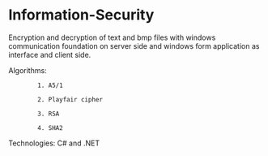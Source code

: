 # Information-Security

Encryption and decryption of text and bmp files with windows communication foundation on server side and windows form application as interface and client side.

Algorithms:

            1. A5/1
            
            2. Playfair cipher
            
            3. RSA
            
            4. SHA2
            
Technologies: C# and .NET
